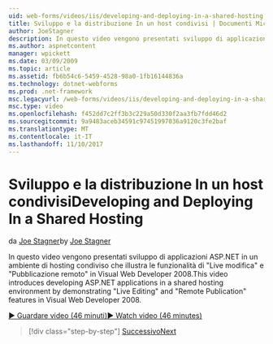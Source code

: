 ```yaml
---
uid: web-forms/videos/iis/developing-and-deploying-in-a-shared-hosting
title: Sviluppo e la distribuzione In un host condivisi | Documenti Microsoft
author: JoeStagner
description: In questo video vengono presentati sviluppo di applicazioni ASP.NET in un ambiente di hosting condiviso dimostrazione &quot;Live modifica&quot; e &quot;remoto pubblicazione &...
ms.author: aspnetcontent
manager: wpickett
ms.date: 03/09/2009
ms.topic: article
ms.assetid: fb6b54c6-5459-4528-98a0-1fb16144836a
ms.technology: dotnet-webforms
ms.prod: .net-framework
msc.legacyurl: /web-forms/videos/iis/developing-and-deploying-in-a-shared-hosting
msc.type: video
ms.openlocfilehash: f452dd7c2ff3b3c229a50d330f2aa3fb7fdd46d2
ms.sourcegitcommit: 9a9483aceb34591c97451997036a9120c3fe2baf
ms.translationtype: MT
ms.contentlocale: it-IT
ms.lasthandoff: 11/10/2017
---
```

<a name="developing-and-deploying-in-a-shared-hosting"></a><span data-ttu-id="4afb9-103">Sviluppo e la distribuzione In un host condivisi</span><span class="sxs-lookup"><span data-stu-id="4afb9-103">Developing and Deploying In a Shared Hosting</span></span>
====================
<span data-ttu-id="4afb9-104">da [Joe Stagner](https://github.com/JoeStagner)</span><span class="sxs-lookup"><span data-stu-id="4afb9-104">by [Joe Stagner](https://github.com/JoeStagner)</span></span>

<span data-ttu-id="4afb9-105">In questo video vengono presentati sviluppo di applicazioni ASP.NET in un ambiente di hosting condiviso che illustra le funzionalità di "Live modifica" e "Pubblicazione remoto" in Visual Web Developer 2008.</span><span class="sxs-lookup"><span data-stu-id="4afb9-105">This video introduces developing ASP.NET applications in a shared hosting environment by demonstrating "Live Editing" and "Remote Publication" features in Visual Web Developer 2008.</span></span>

[<span data-ttu-id="4afb9-106">&#9654; Guardare video (46 minuti)</span><span class="sxs-lookup"><span data-stu-id="4afb9-106">&#9654; Watch video (46 minutes)</span></span>](https://channel9.msdn.com/Blogs/ASP-NET-Site-Videos/developing-and-deploying-in-a-shared-hosting)

>[!div class="step-by-step"]
[<span data-ttu-id="4afb9-107">Successivo</span><span class="sxs-lookup"><span data-stu-id="4afb9-107">Next</span></span>](working-with-iis7-deligated-admin.md)
